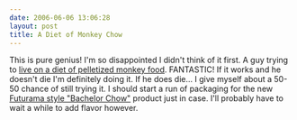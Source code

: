 ```yaml
---
date: 2006-06-06 13:06:28
layout: post
title: A Diet of Monkey Chow
---
```


This is pure genius! I'm so disappointed I didn't think of it first. A guy trying to [live on a diet of pelletized monkey food](http://www.angryman.ca/monkey.html). FANTASTIC! If it works and he doesn't die I'm definitely doing it. If he does die... I give myself about a 50-50 chance of still trying it. I should start a run of packaging for the new [Futurama style "Bachelor Chow"](http://en.wikipedia.org/wiki/Bachelor_Chow#Bachelor_Chow) product just in case. I'll probably have to wait a while to add flavor however.
